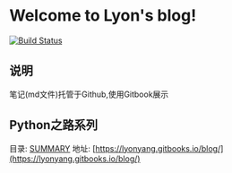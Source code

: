 # Welcome to Lyon's blog!

[![Build Status](https://travis-ci.org/LyonYang/blogs.svg?branch=master)](https://travis-ci.org/LyonYang/blogs)

## 说明

笔记(md文件)托管于Github,使用Gitbook展示

## Python之路系列
目录: [SUMMARY](SUMMARY.md)
地址: [https://lyonyang.gitbooks.io/blog/](https://lyonyang.gitbooks.io/blog/)
